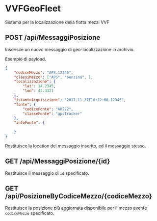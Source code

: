 # VVFGeoFleet
Sistema per la localizzazione della flotta mezzi VVF

## POST /api/MessaggiPosizione
Inserisce un nuovo messaggio di geo-localizzazione in archivio.

Esempio di payload.

```json
{
    "codiceMezzo": "APS.12345",
    "classiMezzo": ["APS", "benzina", ],
    "localizzazione": {
        "lat": 14.2345,
        "lon": 43.4321
    },
    "istanteAcquisizione": "2017-11-27T10:12:00.1234Z",
    "fonte": {
        "codiceFonte": "AH222",
        "classeFonte": "gpsTracker"
    },
    "infoFonte": {
      
    }
}
```
Restituisce la location del messaggio inserito, ed il messaggio stesso.

## GET /api/MessaggiPosizione/{id}
Restituisce il messaggio di `id` specificato.

## GET /api/PosizioneByCodiceMezzo/{codiceMezzo}
Restituisce la posizione più aggiornata disponibile per il mezzo avente `codiceMezzo` specificato.

